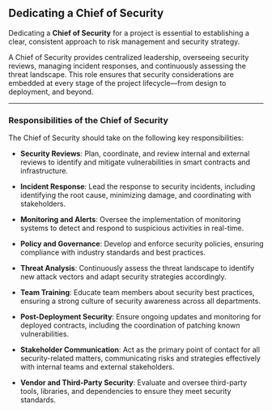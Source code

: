 ## Dedicating a Chief of Security

Dedicating a **Chief of Security** for a project is essential to establishing a clear, consistent approach to risk management and security strategy.

A Chief of Security provides centralized leadership, overseeing security reviews, managing incident responses, and continuously assessing the threat landscape. This role ensures that security considerations are embedded at every stage of the project lifecycle—from design to deployment, and beyond.

---

### Responsibilities of the Chief of Security

The Chief of Security should take on the following key responsibilities:

- **Security Reviews**: Plan, coordinate, and review internal and external reviews to identify and mitigate vulnerabilities in smart contracts and infrastructure.

- **Incident Response**: Lead the response to security incidents, including identifying the root cause, minimizing damage, and coordinating with stakeholders.

- **Monitoring and Alerts**: Oversee the implementation of monitoring systems to detect and respond to suspicious activities in real-time.

- **Policy and Governance**: Develop and enforce security policies, ensuring compliance with industry standards and best practices.

- **Threat Analysis**: Continuously assess the threat landscape to identify new attack vectors and adapt security strategies accordingly.

- **Team Training**: Educate team members about security best practices, ensuring a strong culture of security awareness across all departments.

- **Post-Deployment Security**: Ensure ongoing updates and monitoring for deployed contracts, including the coordination of patching known vulnerabilities.

- **Stakeholder Communication**: Act as the primary point of contact for all security-related matters, communicating risks and strategies effectively with internal teams and external stakeholders.

- **Vendor and Third-Party Security**: Evaluate and oversee third-party tools, libraries, and dependencies to ensure they meet security standards.